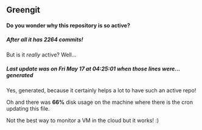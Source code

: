 ## Greengit

#### Do you wonder why this repository is so active?

##### After all it has 2264 commits!

But is it *really* active? Well...

##### Last update was on Fri May 17 at 04:25:01 when those lines were... generated

Yes, generated, because it certainly helps a lot to have such an active repo!

Oh and there was **66%** disk usage on the machine
where there is the cron updating this file.

Not the best way to monitor a VM in the cloud but it works! :)
